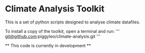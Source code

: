 # Climate Analysis Toolkit

This is a set of python scripts designed to analyse climate datafiles.

To install a copy of the toolkit, open a terminal and run:
'''
git@github.com:piggyleo/climate-analysis.git
'''

** This code is currently in development **
